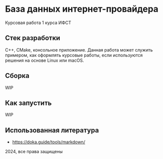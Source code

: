 # База данных интернет-провайдера
Курсовая работа 1 курса ИФСТ
## Стек разработки
C++, CMake, консольное приложение. Данная работа может служить примером, как оформлять курсовые работы, если используются решения на основе Linux или macOS.
## Сборка
WIP
## Как запустить 
WIP

## Использованная литература
- https://doka.guide/tools/markdown/

2024, все права защищены